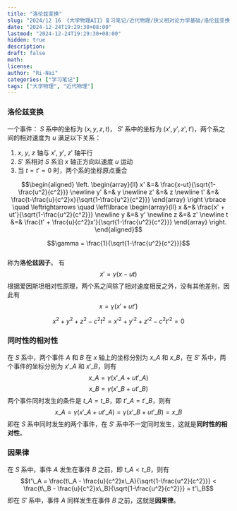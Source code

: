 ```yaml
---
title: "洛伦兹变换"
slug: "2024/12 16 《大学物理AII》复习笔记/近代物理/狭义相对论力学基础/洛伦兹变换"
date: "2024-12-24T19:29:30+08:00"
lastmod: "2024-12-24T19:29:30+08:00"
hidden: true
description:
draft: false
math:
license:
author: "Ri-Nai"
categories: ["学习笔记"]
tags: ["大学物理", "近代物理"]
---
```

### 洛伦兹变换
一个事件： $S$ 系中的坐标为 $(x, y, z, t)$， $S'$ 系中的坐标为 $(x', y', z', t')$，两个系之间的相对速度为 $u$
满足以下关系：
1. $x$, $y$, $z$ 轴与 $x'$, $y'$, $z'$ 轴平行
2. $S'$ 系相对 $S$ 系沿 $x$ 轴正方向以速度 $u$ 运动
3. 当 $t = t' = 0$ 时，两个系的坐标原点重合

$$\begin{aligned}
\left.
\begin{array}{ll}
x' &=& \frac{x-ut}{\sqrt{1-\frac{u^2}{c^2}}}  \newline 
y' &=& y  \newline 
z' &=& z  \newline 
t' &=& \frac{t-\frac{u}{c^2}x}{\sqrt{1-\frac{u^2}{c^2}}}
\end{array}
\right \rbrace
\quad \leftrightarrows \quad
\left\lbrace
\begin{array}{ll}
x &=& \frac{x' + ut'}{\sqrt{1-\frac{u^2}{c^2}}}  \newline 
y &=& y'  \newline 
z &=& z'  \newline 
t &=& \frac{t' + \frac{u}{c^2}x'}{\sqrt{1-\frac{u^2}{c^2}}}
\end{array}
\right.
\end{aligned}$$

$$\gamma = \frac{1}{\sqrt{1-\frac{u^2}{c^2}}}$$  
称为**洛伦兹因子**。
有
$$x' = \gamma(x-ut)$$
根据爱因斯坦相对性原理，两个系之间除了相对速度相反之外，没有其他差别，因此有
$$x = \gamma(x'+ut')$$

$$x^2 + y^2 + z^2 - c^2t^2 = x'^2 + y'^2 + z'^2 - c^2t'^2 = 0$$

### 同时性的相对性
在 $S$ 系中，两个事件 $A$ 和 $B$ 在 $x$ 轴上的坐标分别为 $x\_A$ 和 $x\_B$，在 $S'$ 系中，两个事件的坐标分别为 $x'\_A$ 和 $x'\_B$，则有
$$x\_A = \gamma(x'\_A + ut'\_A)$$
$$x\_B = \gamma(x'\_B + ut'\_B)$$
两个事件同时发生的条件是 $t\_A = t\_B$，即 $t'\_A = t'\_B$，则有
$$x\_A = \gamma(x'\_A + ut'\_A) = \gamma(x'\_B + ut'\_B) = x\_B$$
即在 $S$ 系中同时发生的两个事件，在 $S'$ 系中不一定同时发生，这就是**同时性的相对性**。

### 因果律
在 $S$ 系中，事件 $A$ 发生在事件 $B$ 之前，即 $t\_A < t\_B$，则有
$$t'\_A = \frac{t\_A - \frac{u}{c^2}x\_A}{\sqrt{1-\frac{u^2}{c^2}}} < \frac{t\_B - \frac{u}{c^2}x\_B}{\sqrt{1-\frac{u^2}{c^2}}} = t'\_B$$
即在 $S'$ 系中，事件 $A$ 同样发生在事件 $B$ 之前，这就是**因果律**。


